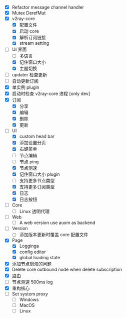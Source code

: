- [x] Refactor message channel handler
- [x] Mutex DerefMut
- [x] v2ray-core
	- [x] 配置文件
	- [x] 启动 core
	- [x] 解析订阅链接
	- [x] stream setting
- [ ] UI 界面
	- [ ] 多语言
	- [x] 记住窗口大小
	- [x] 主题切换
- [ ] updater 检查更新
- [ ] 自动更新订阅
- [x] 单实例 plugin
- [x] 启动时检查 v2ray-core 进程 [only dev]
- [x] 订阅
	- [x] 分享
	- [x] 编辑
	- [x] 删除
	- [x] 更新
- [ ] UI
	- [x] custom head bar
	- [x] 添加设置分页
	- [x] 右键菜单
	- [ ] 节点编辑
	- [ ] 节点 ping
	- [x] 节点测速
	- [x] 记住窗口大小 plugin
	- [ ] 支持更多节点类型
	- [x] 支持更多订阅类型
	- [x] 日志
	- [x] 日志按钮
- [ ] Core
	- [ ] Linux 透明代理
- [ ] Web
	- [ ] A web version use auxm as backend
- [ ] Version
	- [ ] 添加版本更新时覆盖 core 配置文件
- [x] Page
	- [x] Logginga
	- [x] config editor
	- [x] global loading state
- [x] 添加节点崩溃的问题
- [x] Delete core outbound node when delete subscription
- [x] 路由
- [ ] 节点测速 500ms log
- [x] 重构核心
- [ ] Set system proxy
	- [ ] Windows
	- [ ] MacOS
	- [ ] Linux